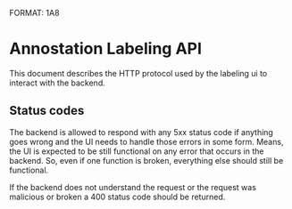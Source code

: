 FORMAT: 1A8

# Annostation Labeling API

This document describes the HTTP protocol used by the labeling ui to interact with the backend.

## Status codes

The backend is allowed to respond with any 5xx status code if anything goes
wrong and the UI needs to handle those errors in some form. Means, the UI is
expected to be still functional on any error that occurs in the backend. So,
even if one function is broken, everything else should still be functional.

If the backend does not understand the request or the request was malicious or
broken a 400 status code should be returned.

<!-- include(dataStructures.md) -->
<!-- include(video.md) -->
<!-- include(task.md) -->
<!-- include(labeledThingInFrame.md) -->
<!-- include(labeledThing.md) -->
<!-- include(status.md) -->
<!-- include(currentUser.md) -->
<!-- include(users.md) -->
<!-- include(project.md) -->
<!-- include(dimensionPrediction.md) -->
<!-- include(labelingGroup.md) -->
<!-- include(taskConfiguration.md) -->
<!-- include(system.md) -->
<!-- include(LabeledThingGroup.md) -->
